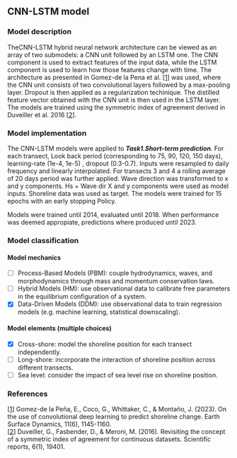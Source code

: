 ## CNN-LSTM model
### Model description

TheCNN-LSTM hybrid neural network architecture can be viewed as an array of two submodels: a CNN unit followed by an LSTM one. The CNN component is used to extract features of the input data, while the LSTM component is used to learn how those features change with time. The architecture as presented in Gomez-de la Pena et al. [[1](https://doi.org/10.5194/esurf-11-1145-2023)] was used, where the CNN unit consists of two convolutional layers followed by a max-pooling layer. Dropout is then applied as a regularization techinique. The distilled feature vector obtained with the CNN unit is then used in the LSTM layer. The models are trained using the symmetric index of agreement derived in Duveiller et al. 2016 [[2](https://doi.org/10.1038/srep19401)].

### Model implementation
The CNN-LSTM models were applied to ***Task1.Short-term prediction***. For each transect, Look back period (corresponding to 75, 90, 120, 150 days), learning-rate (1e-4, 1e-5) , dropout (0.3-0.7). Inputs were resampled to daily frequency and linearly interpolated. For transects 3 and 4 a rolling average of 20 days period was further applied. Wave direction was transformed to x and y components. Hs + Wave dir X and y components were used as model inputs. Shoreline data was used as target. The models were trained for 15 epochs with an early stopping Policy. 

Models were trained until 2014, evaluated until 2018. When performance was deemed appropiate, predictions where produced until 2023.


### Model classification
#### Model mechanics
- [ ] Process-Based Models (PBM): couple hydrodynamics, waves, and morphodynamics through mass and momentum conservation laws.
- [ ] Hybrid Models (HM): use observational data to calibrate free parameters in the equilibrium configuration of a system.
- [x] Data-Driven Models (DDM): use observational data to train regression models (e.g. machine learning, statistical downscaling).
#### Model elements (multiple choices)
- [x] Cross-shore: model the shoreline position for each transect independently.
- [ ] Long-shore: incorporate the interaction of shoreline position across different transects.
- [ ] Sea level: consider the impact of sea level rise on shoreline position.

### References
[[1](https://doi.org/10.5194/esurf-11-1145-2023)]
Gomez-de la Peña, E., Coco, G., Whittaker, C., & Montaño, J. (2023). On the use of convolutional deep learning to predict shoreline change. Earth Surface Dynamics, 11(6), 1145-1160.\
[[2](https://doi.org/10.1038/srep19401)]
Duveiller, G., Fasbender, D., & Meroni, M. (2016). Revisiting the concept of a symmetric index of agreement for continuous datasets. Scientific reports, 6(1), 19401.



